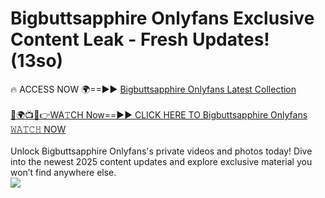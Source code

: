 # Bigbuttsapphire Onlyfans Exclusive Content Leak - Fresh Updates! (13so)

🔥 ACCESS NOW 🌍==►► <a href="https://tinyurl.com/kvy9nzfs" rel="nofollow">Bigbuttsapphire Onlyfans Latest Collection</a>
<br><br>
[🔴🌍📺📱👉WA𝚃CH Now==►► CLICK HERE TO Bigbuttsapphire Onlyfans 𝚆𝙰𝚃𝙲𝙷 NOW](https://tinyurl.com/kvy9nzfs)
<br><br>
Unlock Bigbuttsapphire Onlyfans's private videos and photos today! Dive into the newest 2025 content updates and explore exclusive material you won’t find anywhere else.
<br>
<a href="https://tinyurl.com/kvy9nzfs" rel="nofollow" data-target="animated-image.originalLink"><img src="https://camo.githubusercontent.com/8a4f000d20f83aca3bf7ec5f350d767afa0574a8a352519fd8cfa583a6f93a33/68747470733a2f2f692e696d6775722e636f6d2f644a486b345a712e676966" data-canonical-src="https://i.imgur.com/dJHk4Zq.gif" style="max-width: 100%; display: inline-block;" data-target="animated-image.originalImage"></a>
<br>
